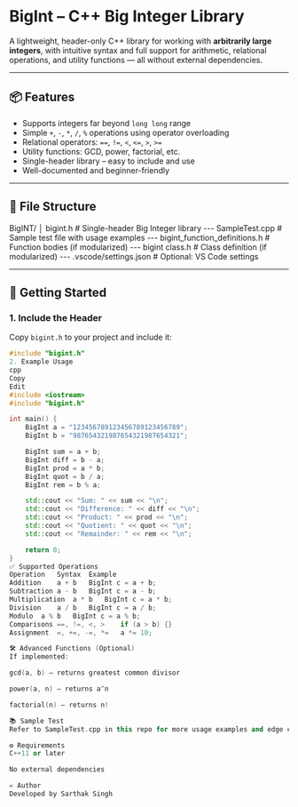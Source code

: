 # BigInt – C++ Big Integer Library

A lightweight, header-only C++ library for working with **arbitrarily large integers**, with intuitive syntax and full support for arithmetic, relational operations, and utility functions — all without external dependencies.

---

## 📦 Features

- Supports integers far beyond `long long` range
- Simple `+`, `-`, `*`, `/`, `%` operations using operator overloading
- Relational operators: `==`, `!=`, `<`, `<=`, `>`, `>=`
- Utility functions: GCD, power, factorial, etc.
- Single-header library – easy to include and use
- Well-documented and beginner-friendly

---

## 📁 File Structure

BigINT/
│
bigint.h # Single-header Big Integer library ---
SampleTest.cpp # Sample test file with usage examples ---
bigint_function_definitions.h # Function bodies (if modularized) ---
bigint class.h # Class definition (if modularized) ---
.vscode/settings.json # Optional: VS Code settings


---

## 🚀 Getting Started

### 1. **Include the Header**

Copy `bigint.h` to your project and include it:

```cpp
#include "bigint.h"
2. Example Usage
cpp
Copy
Edit
#include <iostream>
#include "bigint.h"

int main() {
    BigInt a = "123456789123456789123456789";
    BigInt b = "987654321987654321987654321";

    BigInt sum = a + b;
    BigInt diff = b - a;
    BigInt prod = a * b;
    BigInt quot = b / a;
    BigInt rem = b % a;

    std::cout << "Sum: " << sum << "\n";
    std::cout << "Difference: " << diff << "\n";
    std::cout << "Product: " << prod << "\n";
    std::cout << "Quotient: " << quot << "\n";
    std::cout << "Remainder: " << rem << "\n";

    return 0;
}
✅ Supported Operations
Operation	Syntax	Example
Addition	a + b	BigInt c = a + b;
Subtraction	a - b	BigInt c = a - b;
Multiplication	a * b	BigInt c = a * b;
Division	a / b	BigInt c = a / b;
Modulo	a % b	BigInt c = a % b;
Comparisons	==, !=, <, >	if (a > b) {}
Assignment	=, +=, -=, *=	a *= 10;

🛠 Advanced Functions (Optional)
If implemented:

gcd(a, b) – returns greatest common divisor

power(a, n) – returns a^n

factorial(n) – returns n!

📚 Sample Test
Refer to SampleTest.cpp in this repo for more usage examples and edge case testing.

⚙️ Requirements
C++11 or later

No external dependencies

✍️ Author
Developed by Sarthak Singh

